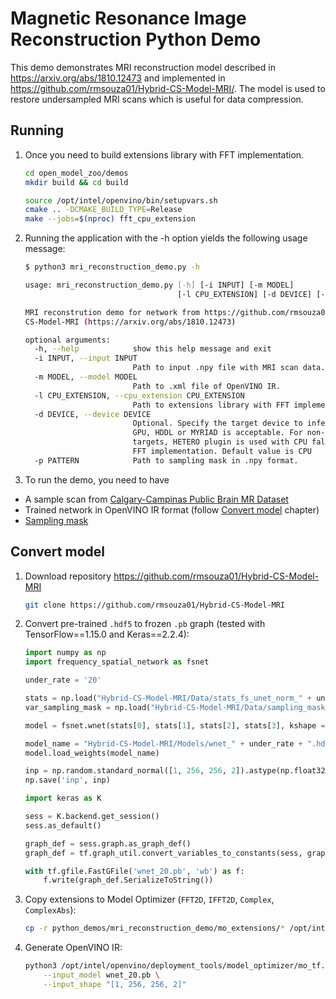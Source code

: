 # Magnetic Resonance Image Reconstruction Python Demo

This demo demonstrates MRI reconstruction model described in https://arxiv.org/abs/1810.12473 and implemented in https://github.com/rmsouza01/Hybrid-CS-Model-MRI/.
The model is used to restore undersampled MRI scans which is useful for data compression.


## Running

1. Once you need to build extensions library with FFT implementation.
    ```bash
    cd open_model_zoo/demos
    mkdir build && cd build

    source /opt/intel/openvino/bin/setupvars.sh
    cmake .. -DCMAKE_BUILD_TYPE=Release
    make --jobs=$(nproc) fft_cpu_extension
    ```

2. Running the application with the -h option yields the following usage message:
    ```bash
    $ python3 mri_reconstruction_demo.py -h

    usage: mri_reconstruction_demo.py [-h] [-i INPUT] [-m MODEL]
                                      [-l CPU_EXTENSION] [-d DEVICE] [-p PATTERN]

    MRI reconstrution demo for network from https://github.com/rmsouza01/Hybrid-
    CS-Model-MRI (https://arxiv.org/abs/1810.12473)

    optional arguments:
      -h, --help            show this help message and exit
      -i INPUT, --input INPUT
                            Path to input .npy file with MRI scan data.
      -m MODEL, --model MODEL
                            Path to .xml file of OpenVINO IR.
      -l CPU_EXTENSION, --cpu_extension CPU_EXTENSION
                            Path to extensions library with FFT implementation.
      -d DEVICE, --device DEVICE
                            Optional. Specify the target device to infer on; CPU,
                            GPU, HDDL or MYRIAD is acceptable. For non-CPU
                            targets, HETERO plugin is used with CPU fallbacks to
                            FFT implementation. Default value is CPU
      -p PATTERN            Path to sampling mask in .npy format.
    ```

3. To run the demo, you need to have
  * A sample scan from [Calgary-Campinas Public Brain MR Dataset](https://sites.google.com/view/calgary-campinas-dataset/home)
  * Trained network in OpenVINO IR format (follow [Convert model](#convert_model) chapter)
  * [Sampling mask](https://github.com/rmsouza01/Hybrid-CS-Model-MRI/blob/master/Data/sampling_mask_20perc.npy)

## Convert model

1. Download repository https://github.com/rmsouza01/Hybrid-CS-Model-MRI
    ```bash
    git clone https://github.com/rmsouza01/Hybrid-CS-Model-MRI
    ```

2. Convert pre-trained `.hdf5` to frozen `.pb` graph (tested with TensorFlow==1.15.0 and Keras==2.2.4):
    ```python
    import numpy as np
    import frequency_spatial_network as fsnet

    under_rate = '20'

    stats = np.load("Hybrid-CS-Model-MRI/Data/stats_fs_unet_norm_" + under_rate + ".npy")
    var_sampling_mask = np.load("Hybrid-CS-Model-MRI/Data/sampling_mask_" + under_rate + "perc.npy")

    model = fsnet.wnet(stats[0], stats[1], stats[2], stats[3], kshape = (5,5), kshape2=(3,3))

    model_name = "Hybrid-CS-Model-MRI/Models/wnet_" + under_rate + ".hdf5"
    model.load_weights(model_name)

    inp = np.random.standard_normal([1, 256, 256, 2]).astype(np.float32)
    np.save('inp', inp)

    import keras as K

    sess = K.backend.get_session()
    sess.as_default()

    graph_def = sess.graph.as_graph_def()
    graph_def = tf.graph_util.convert_variables_to_constants(sess, graph_def, ['conv2d_44/BiasAdd'])

    with tf.gfile.FastGFile('wnet_20.pb', 'wb') as f:
        f.write(graph_def.SerializeToString())
    ```

3. Copy extensions to Model Optimizer (`FFT2D`, `IFFT2D`, `Complex`, `ComplexAbs`):
    ```bash
    cp -r python_demos/mri_reconstruction_demo/mo_extensions/* /opt/intel/openvino/deployment_tools/model_optimizer/extensions/
    ```
4. Generate OpenVINO IR:
    ```bash
    python3 /opt/intel/openvino/deployment_tools/model_optimizer/mo_tf.py \
        --input_model wnet_20.pb \
        --input_shape "[1, 256, 256, 2]"
    ```
